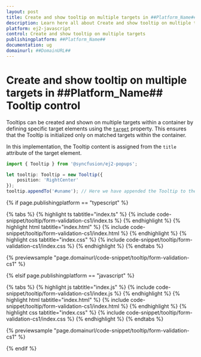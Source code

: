 ```yaml
---
layout: post
title: Create and show tooltip on multiple targets in ##Platform_Name## Tooltip control | Syncfusion
description: Learn here all about Create and show tooltip on multiple targets in Syncfusion ##Platform_Name## Tooltip control of Syncfusion Essential JS 2 and more.
platform: ej2-javascript
control: Create and show tooltip on multiple targets
publishingplatform: ##Platform_Name##
documentation: ug
domainurl: ##DomainURL##
---
```


# Create and show tooltip on multiple targets in ##Platform_Name## Tooltip control

Tooltips can be created and shown on multiple targets within a container by defining specific target elements using the [`target`](../api/tooltip#target) property. This ensures that the Tooltip is initialized only on matched targets within the container.

In this implementation, the Tooltip content is assigned from the `title` attribute of the target element.

```ts
import { Tooltip } from '@syncfusion/ej2-popups';

let tooltip: Tooltip = new Tooltip({
    position: 'RightCenter'
});
tooltip.appendTo('#uname'); // Here we have appended the Tooltip to the element.
```
{% if page.publishingplatform == "typescript" %}

{% tabs %}
{% highlight ts tabtitle="index.ts" %}
{% include code-snippet/tooltip/form-validation-cs1/index.ts %}
{% endhighlight %}
{% highlight html tabtitle="index.html" %}
{% include code-snippet/tooltip/form-validation-cs1/index.html %}
{% endhighlight %}
{% highlight css tabtitle="index.css" %}
{% include code-snippet/tooltip/form-validation-cs1/index.css %}
{% endhighlight %}
{% endtabs %}

{% previewsample "page.domainurl/code-snippet/tooltip/form-validation-cs1" %}

{% elsif page.publishingplatform == "javascript" %}

{% tabs %}
{% highlight js tabtitle="index.js" %}
{% include code-snippet/tooltip/form-validation-cs1/index.js %}
{% endhighlight %}
{% highlight html tabtitle="index.html" %}
{% include code-snippet/tooltip/form-validation-cs1/index.html %}
{% endhighlight %}
{% highlight css tabtitle="index.css" %}
{% include code-snippet/tooltip/form-validation-cs1/index.css %}
{% endhighlight %}
{% endtabs %}

{% previewsample "page.domainurl/code-snippet/tooltip/form-validation-cs1" %}

{% endif %}
